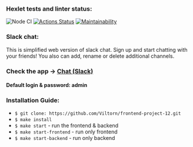 ### Hexlet tests and linter status:
![Node CI](https://github.com/Viltorn/frontend-project-12/actions/workflows/nodejs.yml/badge.svg)
[![Actions Status](https://github.com/Viltorn/frontend-project-12/workflows/hexlet-check/badge.svg)](https://github.com/Viltorn/frontend-project-12/actions)
[![Maintainability](https://api.codeclimate.com/v1/badges/b328e56e801f1cbfdd3d/maintainability)](https://codeclimate.com/github/Viltorn/frontend-project-12/maintainability)

### Slack chat:
This is simplified web version of slack chat. Sign up and start chatting with your friends! You also can add, rename or delete additional channels.
### Check the app -> [Chat (Slack)](https://frontend-project-12-production-19ba.up.railway.app)
#### Default login & password: admin

### Installation Guide:

* ```$ git clone: https://github.com/Viltorn/frontend-project-12.git```
* ```$ make install```
* ```$ make start``` - run the frontend & backend
* ```$ make start-frontend``` - run only frontend
* ```$ make start-backend``` - run only backend